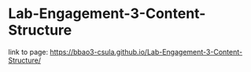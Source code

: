 # Lab-Engagement-3-Content-Structure
link to page: https://bbao3-csula.github.io/Lab-Engagement-3-Content-Structure/
